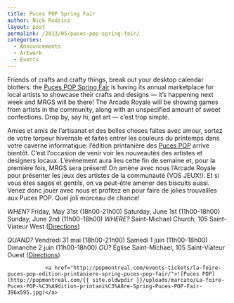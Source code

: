 ```yaml
---
title: Puces POP Spring Fair
author: Nick Rudzicz
layout: post
permalink: /2013/05/puces-pop-spring-fair/
categories:
  - Announcements
  - Artwork
  - Events
---
```



Friends of crafts and crafty things, break out your desktop calendar blotters: the <a href="http://popmontreal.com/events-tickets/la-foire-puces-pop-edition-printaniere-spring-puces-pop-fair/">Puces POP Spring Fair</a> is having its annual marketplace for local artists to showcase their crafts and designs &#8212; it&#8217;s happening next week and MRGS will be there!
The Arcade Royale will be showing games from artists in the community, along with an unspecified amount of sweet confections. Drop by, say hi, get art &#8212; c&#8217;est trop simple.
 


Amies et amis de l&#8217;artisanat et des belles choses faites avec amour, sortez de votre torpeur hivernale et faites entrer les couleurs du printemps dans votre caverne informatique: l&#8217;édition printanière des <a href="http://popmontreal.com/events-tickets/la-foire-puces-pop-edition-printaniere-spring-puces-pop-fair/">Puces POP</a> arrive bientôt. C&#8217;est l&#8217;occasion de venir voir les nouveautés des artistes et designers locaux. L&#8217;événement aura lieu cette fin de semaine et, pour la première fois, MRGS sera présent!
On amène avec nous l&#8217;Arcade Royale pour présenter les jeux des artistes de la communauté (VOS JEUX!). Et si vous êtes sages et gentils, on va peut-être amener des biscuits aussi. Venez donc jouer avec nous et profitez en pour faire de jolies trouvailles aux Puces POP. Quel joli morceau de chance!
 

 

<p>
            <em>WHEN?</em>
 Friday, May 31st (18h00-21h00)
 Saturday, June 1st (11h00-18h00)
 Sunday, June 2nd (11h00-18h00)
<em>WHERE?</em>
 Saint-Michael Church, 105 Saint-Viateur West
 (<a href="https://maps.google.ca/maps?q=saint-michael+church,+montreal">Directions</a>)
 

 

<p>
                <em>QUAND?</em>
 Vendredi 31 mai (18h00-21h00)
 Samedi 1 juin (11h00-18h00)
 Dimanche 2 juin (11h00-18h00)
<em>OÙ?</em>
 Église Saint-Michael, 105 Saint-Viateur Ouest
 (<a href="https://maps.google.ca/maps?q=saint-michael+church,+montreal">Directions</a>)
 



                <a href="http://popmontreal.com/events-tickets/la-foire-puces-pop-edition-printaniere-spring-puces-pop-fair/">![Puces POP](http://popmontreal.com/{{ site.oldwpdir }}/uploads/marcato/La-foire-Puces-POP-%C3%A9dition-printani%C3%A8re-Spring-Puces-POP-Fair-396x595.jpg)</a>
              
